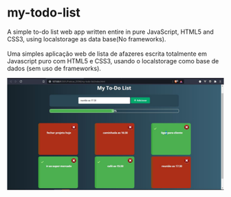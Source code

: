 # my-todo-list
A simple to-do list web app written entire in pure JavaScript, HTML5 and CSS3, using localstorage as data base(No frameworks). <br> <br> 
Uma simples aplicação web de lista de afazeres escrita totalmente em Javascript puro com HTML5 e CSS3, usando o localstorage como base de dados (sem uso de frameworks).


![my-todo img 1](https://github.com/rgstech/my-todo-list/blob/master/screenshot/mytodo_print_1.JPG?raw=true)
